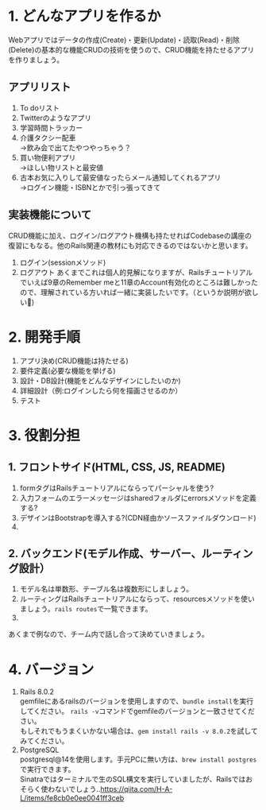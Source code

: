 # 1. どんなアプリを作るか
Webアプリではデータの作成(Create)・更新(Update)・読取(Read)・削除(Delete)の基本的な機能CRUDの技術を使うので、CRUD機能を持たせるアプリを作りましょう。

## アプリリスト
1. To doリスト
2. Twitterのようなアプリ
3. 学習時間トラッカー
4. 介護タクシー配車  
    →飲み会で出てたやつやっちゃう？
5. 買い物便利アプリ  
    →ほしい物リストと最安値
6. 古本お気に入りして最安値なったらメール通知してくれるアプリ  
    →ログイン機能・ISBNとかで引っ張ってきて

## 実装機能について
CRUD機能に加え、ログイン/ログアウト機構も持たせればCodebaseの講座の復習にもなる。他のRails関連の教材にも対応できるのではないかと思います。  
1. ログイン(sessionメソッド)
2. ログアウト
あくまでこれは個人的見解になりますが、Railsチュートリアルでいえば9章のRemember meと11章のAccount有効化のところは難しかったので、理解されている方いれば一緒に実装したいです。（というか説明が欲しい🥹)

# 2. 開発手順
1. アプリ決め(CRUD機能は持たせる)
2. 要件定義(必要な機能を挙げる)
3. 設計・DB設計(機能をどんなデザインにしたいのか)
4. 詳細設計（例:ログインしたら何を描画させるのか）
5. テスト

# 3. 役割分担
## 1. フロントサイド(HTML, CSS, JS, README)
1. formタグはRailsチュートリアルにならってパーシャルを使う?
2. 入力フォームのエラーメッセージはsharedフォルダにerrorsメソッドを定義する?
3. デザインはBootstrapを導入する?(CDN経由かソースファイルダウンロード)
4. 
## 2. バックエンド(モデル作成、サーバー、ルーティング設計）
1. モデル名は単数形、テーブル名は複数形にしましょう。
2. ルーティングはRailsチュートリアルにならって、resourcesメソッドを使いましょう。`rails routes`で一覧できます。
3. 
あくまで例なので、チーム内で話し合って決めていきましょう。

# 4. バージョン
1. Rails 8.0.2  
   gemfileにあるrailsのバージョンを使用しますので、`bundle install`を実行してください。
   `rails -v`コマンドでgemfileのバージョンと一致させてください。  
   もしそれでもうまくいかない場合は、`gem install rails -v 8.0.2`を試してみてください。
2. PostgreSQL  
    postgresql@14を使用します。手元PCに無い方は、`brew install postgres`で実行できます。  
    Sinatraではターミナルで生のSQL構文を実行していましたが、Railsではおそらく使わないでしょう..https://qiita.com/H-A-L/items/fe8cb0e0ee0041ff3ceb
